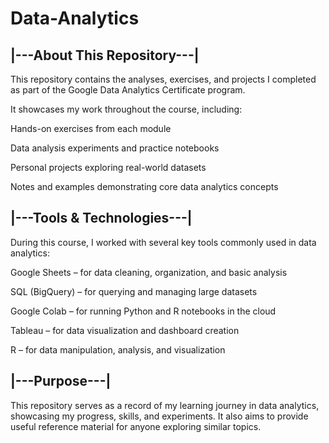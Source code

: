 # Data-Analytics
## |---About This Repository---|

This repository contains the analyses, exercises, and projects I completed as part of the Google Data Analytics Certificate program.

It showcases my work throughout the course, including:

Hands-on exercises from each module

Data analysis experiments and practice notebooks

Personal projects exploring real-world datasets

Notes and examples demonstrating core data analytics concepts


## |---Tools & Technologies---|

During this course, I worked with several key tools commonly used in data analytics:

Google Sheets – for data cleaning, organization, and basic analysis

SQL (BigQuery) – for querying and managing large datasets

Google Colab – for running Python and R notebooks in the cloud

Tableau – for data visualization and dashboard creation

R – for data manipulation, analysis, and visualization


## |---Purpose---|

This repository serves as a record of my learning journey in data analytics, showcasing my progress, skills, and experiments. It also aims to provide useful reference material for anyone exploring similar topics.
